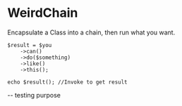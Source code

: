 # WeirdChain

Encapsulate a Class into a chain, then run what you want.

```
$result = $you
	->can()
	->do($something)
	->like()
	->this();

echo $result(); //Invoke to get result
```

-- testing purpose

